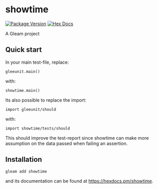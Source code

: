 # showtime

[![Package Version](https://img.shields.io/hexpm/v/showtime)](https://hex.pm/packages/showtime)
[![Hex Docs](https://img.shields.io/badge/hex-docs-ffaff3)](https://hexdocs.pm/showtime/)

A Gleam project

## Quick start

In your main test-file, replace:
```gleam
gleeunit.main()
```
with:
```gleam
showtime.main()
```

Its also possible to replace the import:
```gleam
import gleeunit/should
```
with:
```gleam
import showtime/tests/should
```

This should improve the test-report since showtime can make more assumption on the data passed when
failing an assertion.

## Installation

```sh
gleam add showtime
```

and its documentation can be found at <https://hexdocs.pm/showtime>.
